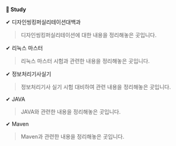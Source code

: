 **📂 Study**

✔ 디자인씽킹퍼실리테이션대백과
> 디자인씽킹퍼실리테이션에 대한 내용을 정리해놓은 곳입니다.

✔  리눅스 마스터
> 리눅스 마스터 시험과 관련한 내용을 정리해놓은 곳입니다.

✔ 정보처리기사실기
> 정보처리기사 실기 시험 대비하여 관련 내용을 정리해놓은 곳입니다.

✔ JAVA
> JAVA와 관련한 내용을 정리해놓은 곳입니다.

✔ Maven
> Maven과 관련한 내용을 정리해놓은 곳입니다.